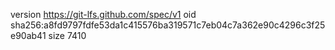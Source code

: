 version https://git-lfs.github.com/spec/v1
oid sha256:a8fd9797fdfe53da1c415576ba319571c7eb04c7a362e90c4296c3f25e90ab41
size 7410
